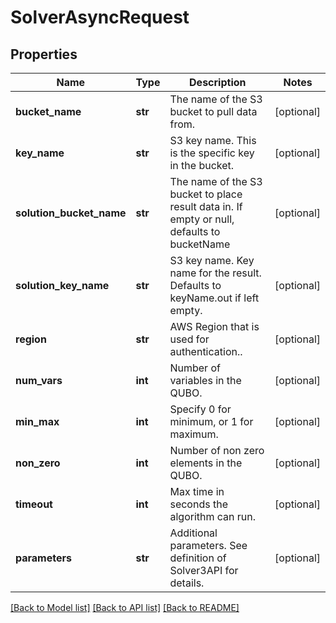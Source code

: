 # SolverAsyncRequest

## Properties
Name | Type | Description | Notes
------------ | ------------- | ------------- | -------------
**bucket_name** | **str** | The name of the S3 bucket to pull data from. | [optional] 
**key_name** | **str** | S3 key name. This is the specific key in the bucket. | [optional] 
**solution_bucket_name** | **str** | The name of the S3 bucket to place result data in. If empty or null, defaults to bucketName | [optional] 
**solution_key_name** | **str** | S3 key name. Key name for the result. Defaults to keyName.out if left empty. | [optional] 
**region** | **str** | AWS Region that is used for authentication.. | [optional] 
**num_vars** | **int** | Number of variables in the QUBO. | [optional] 
**min_max** | **int** | Specify 0 for minimum, or 1 for maximum. | [optional] 
**non_zero** | **int** | Number of non zero elements in the QUBO. | [optional] 
**timeout** | **int** | Max time in seconds the algorithm can run. | [optional] 
**parameters** | **str** | Additional parameters. See definition of Solver3API for details. | [optional] 

[[Back to Model list]](../README.md#documentation-for-models) [[Back to API list]](../README.md#documentation-for-api-endpoints) [[Back to README]](../README.md)

